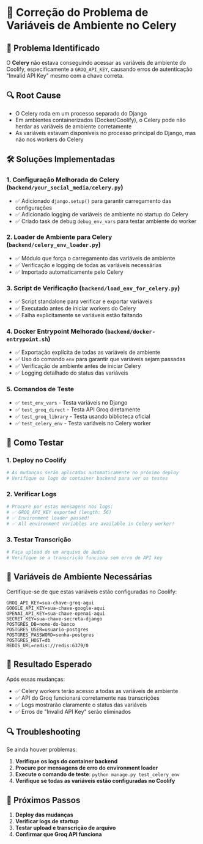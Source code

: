 # 🔧 Correção do Problema de Variáveis de Ambiente no Celery

## 🎯 Problema Identificado

O **Celery** não estava conseguindo acessar as variáveis de ambiente do Coolify, especificamente a `GROQ_API_KEY`, causando erros de autenticação "Invalid API Key" mesmo com a chave correta.

## 🔍 Root Cause

- O Celery roda em um processo separado do Django
- Em ambientes containerizados (Docker/Coolify), o Celery pode não herdar as variáveis de ambiente corretamente
- As variáveis estavam disponíveis no processo principal do Django, mas não nos workers do Celery

## 🛠️ Soluções Implementadas

### 1. **Configuração Melhorada do Celery** (`backend/your_social_media/celery.py`)
- ✅ Adicionado `django.setup()` para garantir carregamento das configurações
- ✅ Adicionado logging de variáveis de ambiente no startup do Celery
- ✅ Criado task de debug `debug_env_vars` para testar ambiente do worker

### 2. **Loader de Ambiente para Celery** (`backend/celery_env_loader.py`)
- ✅ Módulo que força o carregamento das variáveis de ambiente
- ✅ Verificação e logging de todas as variáveis necessárias
- ✅ Importado automaticamente pelo Celery

### 3. **Script de Verificação** (`backend/load_env_for_celery.py`)
- ✅ Script standalone para verificar e exportar variáveis
- ✅ Executado antes de iniciar workers do Celery
- ✅ Falha explicitamente se variáveis estão faltando

### 4. **Docker Entrypoint Melhorado** (`backend/docker-entrypoint.sh`)
- ✅ Exportação explícita de todas as variáveis de ambiente
- ✅ Uso do comando `env` para garantir que variáveis sejam passadas
- ✅ Verificação de ambiente antes de iniciar Celery
- ✅ Logging detalhado do status das variáveis

### 5. **Comandos de Teste** 
- ✅ `test_env_vars` - Testa variáveis no Django
- ✅ `test_groq_direct` - Testa API Groq diretamente
- ✅ `test_groq_library` - Testa usando biblioteca oficial
- ✅ `test_celery_env` - Testa variáveis no Celery worker

## 🚀 Como Testar

### 1. **Deploy no Coolify**
```bash
# As mudanças serão aplicadas automaticamente no próximo deploy
# Verifique os logs do container backend para ver os testes
```

### 2. **Verificar Logs**
```bash
# Procure por estas mensagens nos logs:
# ✅ GROQ_API_KEY exported (length: 56)
# ✅ Environment loader passed!
# ✅ All environment variables are available in Celery worker!
```

### 3. **Testar Transcrição**
```bash
# Faça upload de um arquivo de áudio
# Verifique se a transcrição funciona sem erro de API key
```

## 🔧 Variáveis de Ambiente Necessárias

Certifique-se de que estas variáveis estão configuradas no Coolify:

```env
GROQ_API_KEY=sua-chave-groq-aqui
GOOGLE_API_KEY=sua-chave-google-aqui
OPENAI_API_KEY=sua-chave-openai-aqui
SECRET_KEY=sua-chave-secreta-django
POSTGRES_DB=nome-do-banco
POSTGRES_USER=usuario-postgres
POSTGRES_PASSWORD=senha-postgres
POSTGRES_HOST=db
REDIS_URL=redis://redis:6379/0
```

## 🎯 Resultado Esperado

Após essas mudanças:
- ✅ Celery workers terão acesso a todas as variáveis de ambiente
- ✅ API do Groq funcionará corretamente nas transcrições
- ✅ Logs mostrarão claramente o status das variáveis
- ✅ Erros de "Invalid API Key" serão eliminados

## 🔍 Troubleshooting

Se ainda houver problemas:

1. **Verifique os logs do container backend**
2. **Procure por mensagens de erro do environment loader**
3. **Execute o comando de teste**: `python manage.py test_celery_env`
4. **Verifique se todas as variáveis estão configuradas no Coolify**

## 📝 Próximos Passos

1. **Deploy das mudanças**
2. **Verificar logs de startup**
3. **Testar upload e transcrição de arquivo**
4. **Confirmar que Groq API funciona** 